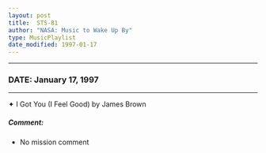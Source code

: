 ```yaml
---
layout: post
title:  STS-81
author: "NASA: Music to Wake Up By"
type: MusicPlaylist
date_modified: 1997-01-17
---
```


----
### DATE: January 17, 1997
----
✦ I Got You (I Feel Good) by James Brown

##### Comment:
* No mission comment
